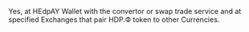 Yes, at HEdpAY Wallet with the convertor or swap trade service and at specified Exchanges that pair HDP.Ф token to other Currencies.
